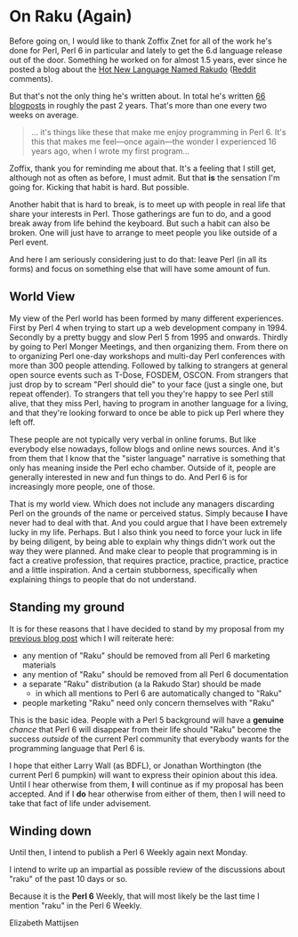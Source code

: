 On Raku (Again)
===============
Before going on, I would like to thank Zoffix Znet for all of the work he's
done for Perl, Perl 6 in particular and lately to get the 6.d language release
out of the door.  Something he worked on for almost 1.5 years, ever since he
posted a blog about the
[Hot New Language Named Rakudo](https://perl6.party/post/The-Hot-New-Language-Named-Rakudo)
([Reddit](https://www.reddit.com/r/perl6/comments/6lstq3/the_hot_new_language_named_rakudo/) comments).

But that's not the only thing he's written about.  In total he's written
[66 blogposts](https://perl6.party) in roughly the past 2 years.  That's more
than one every two weeks on average.

> ... it's things like these that make me enjoy programming in Perl 6. It's
> this that makes me feel—once again—the wonder I experienced 16 years ago,
> when I wrote my first program...

Zoffix, thank you for reminding me about that.  It's a feeling that I still
get, although not as often as before, I must admit.  But that **is** the
sensation I'm going for.  Kicking that habit is hard.  But possible.

Another habit that is hard to break, is to meet up with people in real life
that share your interests in Perl.  Those gatherings are fun to do, and a good
break away from life behind the keyboard.  But such a habit can also be broken.
One will just have to arrange to meet people you like outside of a Perl event.

And here I am seriously considering just to do that: leave Perl (in all its
forms) and focus on something else that will have some amount of fun.

World View
----------
My view of the Perl world has been formed by many different experiences.
First by Perl 4 when trying to start up a web development company in 1994.
Secondly by a pretty buggy and slow Perl 5 from 1995 and onwards.  Thirdly
by going to Perl Monger Meetings, and then organizing them.  From there on
to organizing Perl one-day workshops and multi-day Perl conferences with more
than 300 people attending.  Followed by talking to strangers at general open
source events such as T-Dose, FOSDEM, OSCON.  From strangers that just drop
by to scream "Perl should die" to your face (just a single one, but repeat
offender).  To strangers that tell you they're happy to see Perl still alive,
that they miss Perl, having to program in another language for a living, and
that they're looking forward to once be able to pick up Perl where they left
off.

These people are not typically very verbal in online forums.  But like
everybody else nowadays, follow blogs and online news sources.  And it's
from them that I know that the "sister language" narrative is something
that only has meaning inside the Perl echo chamber.  Outside of it, people
are generally interested in new and fun things to do.  And Perl 6 is for
increasingly more people, one of those.

That is my world view.  Which does not include any managers discarding
Perl on the grounds of the name or perceived status.  Simply because **I**
have never had to deal with that.  And you could argue that I have been
extremely lucky in my life.  Perhaps.  But I also think you need to force
your luck in life by being diligent, by being able to explain why things
didn't work out the way they were planned.  And make clear to people that
programming is in fact a creative profession, that requires practice,
practice, practice, practice and a little inspiration.  And a certain
stubborness, specifically when explaining things to people that do not
understand.

Standing my ground
------------------
It is for these reasons that I have decided to stand by my proposal from my
[previous blog post](https://liztormato.wordpress.com/2018/11/06/on-raku/)
which I will reiterate here:

- any mention of "Raku" should be removed from all Perl 6 marketing materials
- any mention of "Raku" should be removed from all Perl 6 documentation
- a separate "Raku" distribution (a la Rakudo Star) should be made
  - in which all mentions to Perl 6 are automatically changed to "Raku"
- people marketing "Raku" need only concern themselves with "Raku"

This is the basic idea.  People with a Perl 5 background will have a
**genuine** *chance* that Perl 6 will disappear from their life should
"Raku" become the success *outside* of the current Perl community that
everybody wants for the programming language that Perl 6 is.

I hope that either Larry Wall (as BDFL), or Jonathan Worthington (the
current Perl 6 pumpkin) will want to express their opinion about this idea.
Until I hear otherwise from them, **I** will continue as if my proposal has
been accepted.  And if I **do** hear otherwise from either of them, then I
will need to take that fact of life under advisement.

Winding down
------------
Until then, I intend to publish a Perl 6 Weekly again next Monday.

I intend to write up an impartial as possible review of the discussions about
"raku" of the past 10 days or so.

Because it is the **Perl 6** Weekly, that will most likely be the last time
I mention "raku" in the Perl 6 Weekly.

Elizabeth Mattijsen
